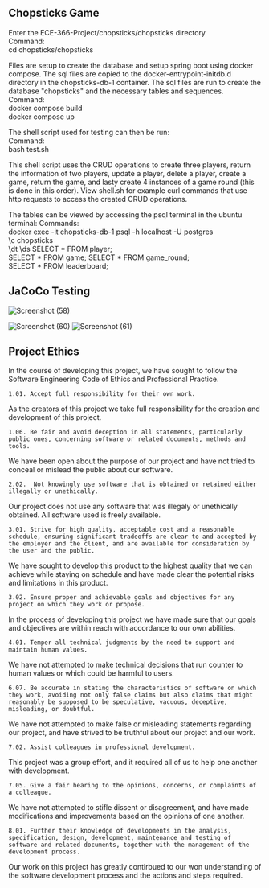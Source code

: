 Chopsticks Game
---------------------------------------------
Enter the ECE-366-Project/chopsticks/chopsticks directory   
Command:  
    cd chopsticks/chopsticks  

Files are setup to create the database and setup spring boot using docker compose. The sql files are copied to the docker-entrypoint-initdb.d directory in the chopsticks-db-1 container. The sql files are run to create the database "chopsticks" and the necessary tables and sequences.  
Command:  
    docker compose build  
    docker compose up  

The shell script used for testing can then be run:  
Command:    
    bash test.sh    

This shell script uses the CRUD operations to create three players, return the information of two players, update a player, delete a player, create a game, return the game, and lasty create 4 instances of a game round (this is done in this order). View shell.sh for example curl commands that use http requests to access the created CRUD operations.   

The tables can be viewed by accessing the psql terminal in the ubuntu terminal: 
Commands:   
    docker exec -it chopsticks-db-1 psql -h localhost -U postgres   
    \c chopsticks   
    \dt 
    \ds 
    SELECT * FROM player;   
    SELECT * FROM game; 
    SELECT * FROM game_round;   
    SELECT * FROM leaderboard;  

**JaCoCo Testing**
---------------------------------------------
  ![Screenshot (58)](https://user-images.githubusercontent.com/100239942/236953758-265ebc5c-bd51-4cd6-b027-ce62eee15ac4.png)

 ![Screenshot (60)](https://user-images.githubusercontent.com/100239942/236953552-48c63a57-d18d-4766-80fa-fc03b36efe57.png)
![Screenshot (61)](https://user-images.githubusercontent.com/100239942/236953553-65d2f866-5180-42fb-8ae1-9098b8f3ce6e.png)
   
**Project Ethics**
---------------------------------------------
In the course of developing this project, we have sought to follow the Software Engineering Code of Ethics and Professional Practice.

    1.01. Accept full responsibility for their own work.
    
As the creators of this project we take full responsibility for the creation and development of this project.

    1.06. Be fair and avoid deception in all statements, particularly public ones, concerning software or related documents, methods and tools.
    
We have been open about the purpose of our project and have not tried to conceal or mislead the public about our software.

    2.02.  Not knowingly use software that is obtained or retained either illegally or unethically.
    
Our project does not use any software that was illegaly or unethically obtained. All software used is freely available.

    3.01. Strive for high quality, acceptable cost and a reasonable schedule, ensuring significant tradeoffs are clear to and accepted by the employer and the client, and are available for consideration by the user and the public.
    
We have sought to develop this product to the highest quality that we can achieve while staying on schedule and have made clear the potential risks and limitations in this product.

    3.02. Ensure proper and achievable goals and objectives for any project on which they work or propose.
    
In the process of developing this project we have made sure that our goals and objectives are within reach with accordance to our own abilities.

    4.01. Temper all technical judgments by the need to support and maintain human values.

We have not attempted to make technical decisions that run counter to human values or which could be harmful to users.

    6.07. Be accurate in stating the characteristics of software on which they work, avoiding not only false claims but also claims that might reasonably be supposed to be speculative, vacuous, deceptive, misleading, or doubtful.
    
We have not attempted to make false or misleading statements regarding our project, and have strived to be truthful about our project and our work.

    7.02. Assist colleagues in professional development.
    
This project was a group effort, and it required all of us to help one another with development.

    7.05. Give a fair hearing to the opinions, concerns, or complaints of a colleague.

We have not attempted to stifle dissent or disagreement, and have made modifications and improvements based on the opinions of one another.

    8.01. Further their knowledge of developments in the analysis, specification, design, development, maintenance and testing of software and related documents, together with the management of the development process.
    
Our work on this project has greatly contirbued to our won understanding of the software development process and the actions and steps required.


